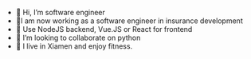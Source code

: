 - 👋 Hi, I’m software engineer 
- 👀I am now working as a software engineer in insurance development
- 🌱 Use NodeJS backend, Vue.JS or React for frontend
- 💞️ I’m looking to collaborate on python
- 🌟 I live in Xiamen and enjoy fitness.

